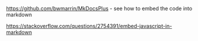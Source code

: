 https://github.com/bwmarrin/MkDocsPlus  -  see how to embed the code into markdown



https://stackoverflow.com/questions/2754391/embed-javascript-in-markdown
